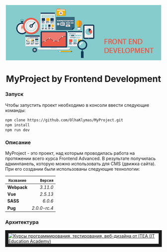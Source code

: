<!-- Название -->
<div align="center">
    <img src="./static/img/front_end.jpg" width="500">
    <h1> MyProject by Frontend Development</h1>
</div>

<!-- Запуск -->
### Запуск  
Чтобы запустить проект необходимо в консоли ввести следующие команды:
```
npm clone https://github.com/OlhaKlymas/MyProject.git
npm install
npm run dev
```
<!-- Описание -->
### Описание  
MyProject - это проект, над которым проводилась работа на протяжении всего курса Frontend Advanced. В результате получилась админпанель, которую можно использовать для CMS (движка сайта). 
При его создании были использованы следующие технологии:
  

|   `Название`    |   `Версия`    |  
|---------------- |--------------:|  
|   **Webpack**   |   *3.11.0*    |  
|     **Vue**     |   *2.5.13*    |  
|     **SASS**    |   *6.0.6*     |  
|     **Pug**     |   *2.0.0-rc.4*|  

<!-- Архитектура -->
### Архитектура  


<a href="http://www.youtube.com/watch?feature=player_embedded&v=3fbUDHmNKo8" target="_blank"><img src="https://yt3.ggpht.com/-vJmCPev2ScI/AAAAAAAAAAI/AAAAAAAAAAA/XNoNfL1tGxs/s288-mo-c-c0xffffffff-rj-k-no/photo.jpg" 
alt="Курсы программирования, тестирования, веб-дизайна от ITEA (IT Education Academy)" width="600" height="450" border="10" /></a>